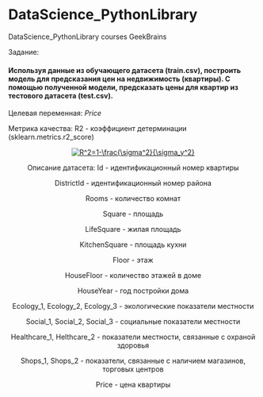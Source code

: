 # DataScience_PythonLibrary
DataScience_PythonLibrary courses GeekBrains

Задание:
#### Используя данные из обучающего датасета (train.csv), построить модель для предсказания цен на недвижимость (квартиры). С помощью полученной модели, предсказать цены для квартир из тестового датасета (test.csv).

Целевая переменная:
*Price*

Метрика качества:
R2 - коэффициент детерминации (sklearn.metrics.r2_score)  
<center><a href="https://www.codecogs.com/eqnedit.php?latex=R^2=1-\frac{\sigma^2}{\sigma_y^2}" target="_blank"><img src="https://latex.codecogs.com/gif.latex?R^2=1-\frac{\sigma^2}{\sigma_y^2}" title="R^2=1-\frac{\sigma^2}{\sigma_y^2}" /></a>

Описание датасета:
Id - идентификационный номер квартиры

DistrictId - идентификационный номер района

Rooms - количество комнат

Square - площадь

LifeSquare - жилая площадь

KitchenSquare - площадь кухни

Floor - этаж

HouseFloor - количество этажей в доме

HouseYear - год постройки дома

Ecology_1, Ecology_2, Ecology_3 - экологические показатели местности

Social_1, Social_2, Social_3 - социальные показатели местности

Healthcare_1, Helthcare_2 - показатели местности, связанные с охраной здоровья

Shops_1, Shops_2 - показатели, связанные с наличием магазинов, торговых центров

Price - цена квартиры
